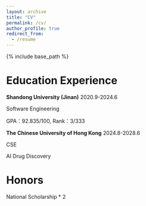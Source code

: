 ```yaml
---
layout: archive
title: "CV"
permalink: /cv/
author_profile: true
redirect_from:
  - /resume
---
```


{% include base_path %}

# **Education Experience**

**Shandong University (Jinan)**  2020.9-2024.6

Software Engineering

GPA：92.835/100, Rank：3/333


**The Chinese University of Hong Kong**  2024.8-2028.6

CSE

AI Drug Discovery


# **Honors**

National Scholarship * 2
